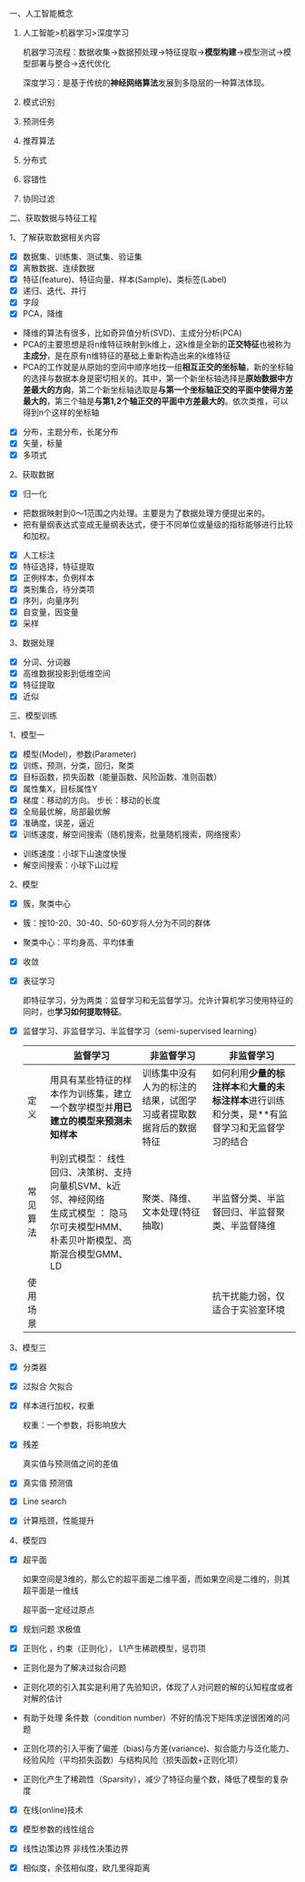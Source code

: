 

一、人工智能概念

1. 人工智能>机器学习>深度学习

   机器学习流程：数据收集->数据预处理->特征提取->**模型构建**->模型测试->模型部署与整合->迭代优化

   深度学习：是基于传统的**神经网络算法**发展到多隐层的一种算法体现。

2. 模式识别

3. 预测任务

4. 推荐算法

5. 分布式

6. 容错性

7. 协同过滤

二、获取数据与特征工程

1、了解获取数据相关内容

- [x] 数据集、训练集、测试集、验证集
- [x] 离散数据、连续数据
- [x] 特征(feature)、特征向量、样本(Sample)、类标签(Label)
- [x] 递归、迭代、并行
- [x] 字段
- [x] PCA，降维
- 降维的算法有很多，比如奇异值分析(SVD)、主成分分析(PCA)
- PCA的主要思想是将n维特征映射到k维上，这k维是全新的**正交特征**也被称为**主成分**，是在原有n维特征的基础上重新构造出来的k维特征
- PCA的工作就是从原始的空间中顺序地找一组**相互正交的坐标轴**，新的坐标轴的选择与数据本身是密切相关的。其中，第一个新坐标轴选择是**原始数据中方差最大的方向**，第二个新坐标轴选取是**与第一个坐标轴正交的平面中使得方差最大的**，第三个轴是**与第1,2个轴正交的平面中方差最大的**。依次类推，可以得到n个这样的坐标轴
- [x] 分布，主题分布，长尾分布
- [x] 矢量，标量
- [x] 多项式

2、获取数据

- [x] 归一化
- 把数据映射到0～1范围之内处理。主要是为了数据处理方便提出来的。
- 把有量纲表达式变成无量纲表达式，便于不同单位或量级的指标能够进行比较和加权。
- [x] 人工标注
- [x] 特征选择，特征提取
- [x] 正例样本，负例样本
- [x] 类别集合，待分类项
- [x] 序列，向量序列
- [x] 自变量，因变量
- [x] 采样

3、数据处理

- [x] 分词、分词器
- [x] 高维数据投影到低维空间
- [x] 特征提取
- [x] 近似

三、模型训练

1、模型一

- [x] 模型(Model)，参数(Parameter) 
- [x] 训练，预测，分类，回归，聚类
- [x] 目标函数，损失函数（能量函数、风险函数、准则函数）
- [x] 属性集X，目标属性Y
- [x] 梯度：移动的方向。 步长：移动的长度
- [x] 全局最优解，局部最优解
- [x] 准确度，误差，逼近
- [x] 训练速度，解空间搜索（随机搜索，批量随机搜索，网络搜索）
- 训练速度：小球下山速度快慢  
- 解空间搜索：小球下山过程

2、模型

- [x] 簇，聚类中心 

- 簇：按10-20、30-40、50-60岁将人分为不同的群体

- 聚类中心：平均身高、平均体重

- [x] 收敛

- [x] 表征学习

  即特征学习，分为两类：监督学习和无监督学习。允许计算机学习使用特征的同时，也**学习如何提取特征**。

- [x] 监督学习、非监督学习、半监督学习（semi-supervised learning）

  |          | 监督学习                                                     | 非监督学习                                                   | 非监督学习                                                   |
  | -------- | ------------------------------------------------------------ | ------------------------------------------------------------ | ------------------------------------------------------------ |
  | 定义     | 用具有某些特征的样本作为训练集，建立一个数学模型并**用已建立的模型来预测未知样本** | 训练集中没有人为的标注的结果，试图学习或者提取数据背后的数据特征 | 如何利用**少量的标注样本**和**大量的未标注样本**进行训练和分类，是**有监督学习和无监督学习的结合 |
  | 常见算法 | 判别式模型： 线性回归、决策树、支持向量机SVM、k近邻、神经网络  <br />生成式模型 ： 隐马尔可夫模型HMM、朴素贝叶斯模型、高斯混合模型GMM、LD | 聚类、降维、文本处理(特征抽取)                               | 半监督分类、半监督回归、半监督聚类、半监督降维               |
  | 使用场景 |                                                              |                                                              | 抗干扰能力弱，仅适合于实验室环境                             |

3、模型三

- [x] 分类器

- [x] 过拟合 欠拟合

- [x] 样本进行加权，权重

  权重：一个参数，将影响放大

- [x] 残差

  真实值与预测值之间的差值

- [x] 真实值 预测值

- [x] Line search

- [x] 计算瓶颈，性能提升

4、模型四

- [x] 超平面

  如果空间是3维的，那么它的超平面是二维平面，而如果空间是二维的，则其超平面是一维线

  超平面一定经过原点

- [x] 规划问题 求极值

- [x] 正则化 ，约束（正则化）， L1产生稀疏模型，惩罚项

- 正则化是为了解决过拟合问题

- 正则化项的引入其实是利用了先验知识，体现了人对问题的解的认知程度或者对解的估计

- 有助于处理 条件数（condition number）不好的情况下矩阵求逆很困难的问题

- 正则化项的引入平衡了偏差（bias)与方差(variance)、拟合能力与泛化能力、经验风险（平均损失函数）与结构风险（损失函数+正则化项）

- 正则化产生了稀疏性（Sparsity），减少了特征向量个数，降低了模型的复杂度

- [x] 在线(online)技术

- [x] 模型参数的线性组合

- [x] 线性边策边界 非线性决策边界

- [x] 相似度，余弦相似度，欧几里得距离